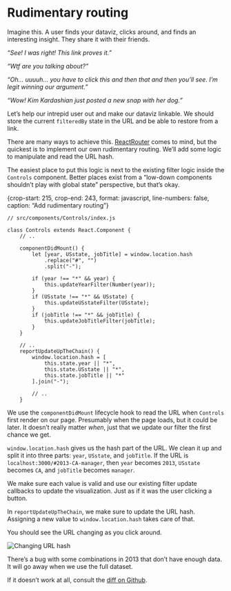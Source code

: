 
# Rudimentary routing

Imagine this. A user finds your dataviz, clicks around, and finds an
interesting insight. They share it with their friends.

*“See\! I was right\! This link proves it.”*

*“Wtf are you talking about?”*

*“Oh… uuuuh… you have to click this and then that and then you’ll see.
I’m legit winning our argument.”*

*“Wow\! Kim Kardashian just posted a new snap with her dog.”*

Let’s help our intrepid user out and make our dataviz linkable. We
should store the current `filteredBy` state in the URL and be able to
restore from a link.

There are many ways to achieve this.
[ReactRouter](https://github.com/ReactTraining/react-router) comes to
mind, but the quickest is to implement our own rudimentary routing.
We’ll add some logic to manipulate and read the URL hash.

The easiest place to put this logic is next to the existing filter logic
inside the `Controls` component. Better places exist from a “low-down
components shouldn’t play with global state” perspective, but that’s
okay.

{crop-start: 215, crop-end: 243, format: javascript, line-numbers:
false, caption: “Add rudimentary routing”}

    // src/components/Controls/index.js
    
    class Controls extends React.Component {
        // ..
    
        componentDidMount() {
            let [year, USstate, jobTitle] = window.location.hash
                .replace("#", "")
                .split("-");
    
            if (year !== "*" && year) {
                this.updateYearFilter(Number(year));
            }
            if (USstate !== "*" && USstate) {
                this.updateUSstateFilter(USstate);
            }
            if (jobTitle !== "*" && jobTitle) {
                this.updateJobTitleFilter(jobTitle);
            }
        }
    
        // ..
        reportUpdateUpTheChain() {
            window.location.hash = [
                this.state.year || "*",
                this.state.USstate || "*",
                this.state.jobTitle || "*"
            ].join("-");
    
            // ..
        }

We use the `componentDidMount` lifecycle hook to read the URL when
`Controls` first render on our page. Presumably when the page loads, but
it could be later. It doesn’t really matter *when*, just that we update
our filter the first chance we get.

`window.location.hash` gives us the hash part of the URL. We clean it up
and split it into three parts: `year`, `USstate`, and `jobTitle`. If the
URL is `localhost:3000/#2013-CA-manager`, then `year` becomes `2013`,
`USstate` becomes `CA`, and `jobTitle` becomes `manager`.

We make sure each value is valid and use our existing filter update
callbacks to update the visualization. Just as if it was the user
clicking a button.

In `reportUpdateUpTheChain`, we make sure to update the URL hash.
Assigning a new value to `window.location.hash` takes care of that.

You should see the URL changing as you click around.

![Changing URL
hash](https://raw.githubusercontent.com/Swizec/react-d3js-es6-ebook/2018-version/manuscript/resources/images/es6v2/changing-url.png)

There’s a bug with some combinations in 2013 that don’t have enough
data. It will go away when we use the full dataset.

If it doesn’t work at all, consult the [diff on
Github](https://github.com/Swizec/react-d3js-step-by-step/commit/2e8fb070cbee5f1e942be8ea42fa87c6c0379a9b).
